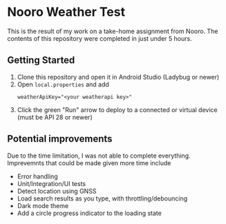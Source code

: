 # Nooro Weather Test
This is the result of my work on a take-home assignment from Nooro. The contents of this repository were completed in just under 5 hours.

## Getting Started
1. Clone this repository and open it in Android Studio (Ladybug or newer)
2. Open `local.properties` and add
    ```
    weatherApiKey="<your weatherapi key>"
    ```
3. Click the green "Run" arrow to deploy to a connected or virtual device (must be API 28 or newer)

## Potential improvements
Due to the time limitation, I was not able to complete everything. Imprevemnts that could be made given more time include
- Error handling
- Unit/Integration/UI tests
- Detect location using GNSS
- Load search results as you type, with throttling/debouncing
- Dark mode theme
- Add a circle progress indicator to the loading state
